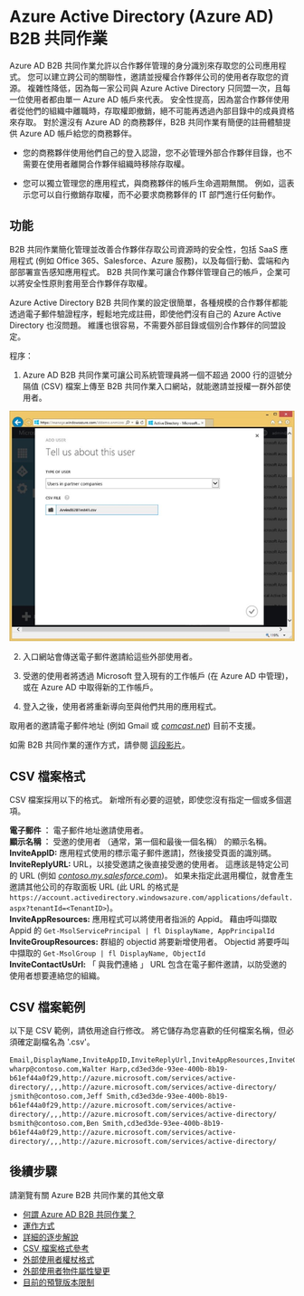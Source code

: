 <properties
   pageTitle="Azure Active Directory B2B 共同作業 | Microsoft Azure"
   description="Azure Active Directory B2B 共同作業可讓商務夥伴存取您的公司應用程式，且每位使用者都可用單一 Azure AD 帳戶來代表"
   services="active-directory"
   documentationCenter=""
   authors="curtand"
   manager="msStevenPo"
   editor=""/>

<tags
   ms.service="active-directory"
   ms.devlang="na"
   ms.topic="article"
   ms.tgt_pltfrm="na"
   ms.workload="identity"
   ms.date="10/27/2015"
   ms.author="curtand"/>

# Azure Active Directory (Azure AD) B2B 共同作業

Azure AD B2B 共同作業允許以合作夥伴管理的身分識別來存取您的公司應用程式。 您可以建立跨公司的關聯性，邀請並授權合作夥伴公司的使用者存取您的資源。 複雜性降低，因為每一家公司與 Azure Active Directory 只同盟一次，且每一位使用者都由單一 Azure AD 帳戶來代表。 安全性提高，因為當合作夥伴使用者從他們的組織中離職時，存取權即撤銷，絕不可能再透過內部目錄中的成員資格來存取。 對於還沒有 Azure AD 的商務夥伴，B2B 共同作業有簡便的註冊體驗提供 Azure AD 帳戶給您的商務夥伴。

-   您的商務夥伴使用他們自己的登入認證，您不必管理外部合作夥伴目錄，也不需要在使用者離開合作夥伴組織時移除存取權。

-   您可以獨立管理您的應用程式，與商務夥伴的帳戶生命週期無關。 例如，這表示您可以自行撤銷存取權，而不必要求商務夥伴的 IT 部門進行任何動作。

## 功能

B2B 共同作業簡化管理並改善合作夥伴存取公司資源時的安全性，包括 SaaS 應用程式 (例如 Office 365、Salesforce、Azure 服務)，以及每個行動、雲端和內部部署宣告感知應用程式。 B2B 共同作業可讓合作夥伴管理自己的帳戶，企業可以將安全性原則套用至合作夥伴存取權。

Azure Active Directory B2B 共同作業的設定很簡單，各種規模的合作夥伴都能透過電子郵件驗證程序，輕鬆地完成註冊，即使他們沒有自己的 Azure Active Directory 也沒問題。 維護也很容易，不需要外部目錄或個別合作夥伴的同盟設定。

程序：

1. Azure AD B2B 共同作業可讓公司系統管理員將一個不超過 2000 行的逗號分隔值 (CSV) 檔案上傳至 B2B 共同作業入口網站，就能邀請並授權一群外部使用者。

  ![CSV 檔案上傳對話方塊](./media/active-directory-b2b-collaboration-overview/upload-csv.png)

2. 入口網站會傳送電子郵件邀請給這些外部使用者。

3. 受邀的使用者將透過 Microsoft 登入現有的工作帳戶 (在 Azure AD 中管理)，或在 Azure AD 中取得新的工作帳戶。

4. 登入之後，使用者將重新導向至與他們共用的應用程式。

取用者的邀請電子郵件地址 (例如 Gmail 或 [*comcast.net*](http://comcast.net/)) 目前不支援。

如需 B2B 共同作業的運作方式，請參閱 [這段影片](http://aka.ms/aadshowb2b)。

## CSV 檔案格式

CSV 檔案採用以下的格式。 新增所有必要的逗號，即使您沒有指定一個或多個選項。

**電子郵件 ︰** 電子郵件地址邀請使用者。<br/>
**顯示名稱 ︰** 受邀的使用者 （通常，第一個和最後一個名稱） 的顯示名稱。<br/>
**InviteAppID:**  應用程式使用的標示電子郵件邀請]，然後接受頁面的識別碼。<br/>
**InviteReplyURL:** URL，以接受邀請之後直接受邀的使用者。 這應該是特定公司的 URL (例如 [*contoso.my.salesforce.com*](http://contoso.my.salesforce.com/))。 如果未指定此選用欄位，就會產生邀請其他公司的存取面板 URL (此 URL 的格式是  `https://account.activedirectory.windowsazure.com/applications/default.aspx?tenantId=<TenantID>`)。<br/>
**InviteAppResources:** 應用程式可以將使用者指派的 Appid。 藉由呼叫擷取 Appid 的 `Get-MsolServicePrincipal | fl DisplayName, AppPrincipalId`<br/>
**InviteGroupResources:** 群組的 objectid 將要新增使用者。 Objectid 將要呼叫中擷取的 `Get-MsolGroup | fl DisplayName, ObjectId`<br/>
**InviteContactUsUrl:** 「 與我們連絡 」 URL 包含在電子郵件邀請，以防受邀的使用者想要連絡您的組織。<br/>

## CSV 檔案範例
以下是 CSV 範例，請依用途自行修改。 將它儲存為您喜歡的任何檔案名稱，但必須確定副檔名為 '.csv'。

```
Email,DisplayName,InviteAppID,InviteReplyUrl,InviteAppResources,InviteGroupResources,InviteContactUsUrl
wharp@contoso.com,Walter Harp,cd3ed3de-93ee-400b-8b19-b61ef44a0f29,http://azure.microsoft.com/services/active-directory/,,,http://azure.microsoft.com/services/active-directory/
jsmith@contoso.com,Jeff Smith,cd3ed3de-93ee-400b-8b19-b61ef44a0f29,http://azure.microsoft.com/services/active-directory/,,,http://azure.microsoft.com/services/active-directory/
bsmith@contoso.com,Ben Smith,cd3ed3de-93ee-400b-8b19-b61ef44a0f29,http://azure.microsoft.com/services/active-directory/,,,http://azure.microsoft.com/services/active-directory/
```
## 後續步驟
請瀏覽有關 Azure B2B 共同作業的其他文章

- [何謂 Azure AD B2B 共同作業？](active-directory-b2b-what-is-azure-ad-b2b.md)
- [運作方式](active-directory-b2b-how-it-works.md)
- [詳細的逐步解說](active-directory-b2b-detailed-walkthrough.md)
- [CSV 檔案格式參考](active-directory-b2b-references-csv-file-format.md)
- [外部使用者權杖格式](active-directory-b2b-references-external-user-token-format.md)
- [外部使用者物件屬性變更](active-directory-b2b-references-external-user-object-attribute-changes.md)
- [目前的預覽版本限制](active-directory-b2b-current-preview-limitations.md)


